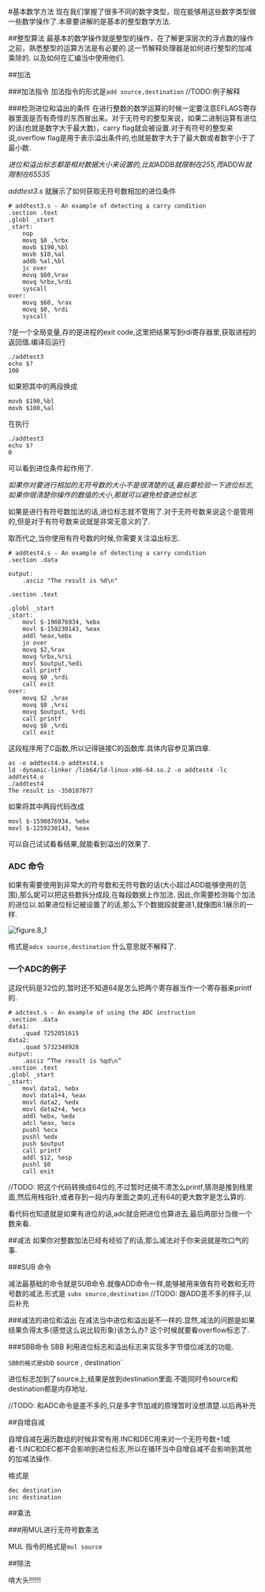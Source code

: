 #基本数学方法
现在我们掌握了很多不同的数字类型，现在能够用这些数字类型做一些数学操作了.本章要讲解的是基本的整型数学方法.

##整型算法
最基本的数学操作就是整型的操作，在了解更深层次的浮点数的操作之前，熟悉整型的运算方法是有必要的.这一节解释处理器是如何进行整型的加减乘除的.
以及如何在汇编当中使用他们.

##加法

###加法指令
加法指令的形式是`add source,destination`
//TODO:例子解释

###检测进位和溢出的条件
在进行整数的数学运算的时候一定要注意EFLAGS寄存器里面是否有奇怪的东西冒出来。对于无符号的整型来说，如果二进制运算有进位的话(也就是数字大于最大数)，carry flag就会被设置.对于有符号的整型来说,overflow flag是用于表示溢出条件的,也就是数字大于了最大数或者数字小于了最小数.

*进位和溢出标志都是相对数据大小来设置的,比如*ADDB*就限制在255,而*ADDW*就限制在65535*

*addtest3.s* 就展示了如何获取无符号数相加的进位条件

```
# addtest3.s - An example of detecting a carry condition
.section .text
.globl _start
_start:
	nop
	movq $0	,%rbx
	movb $190,%bl
	movb $10,%al
	addb %al,%bl
	jc over
	movq $60,%rax
	movq %rbx,%rdi
	syscall
over:
	movq $60, %rax
	movq $0, %rdi
	syscall
```
?是一个全局变量,存的是进程的exit code,这里把结果写到rdi寄存器里,获取进程的返回值.编译后运行

```
./addtest3
echo $?
100
```
如果把其中的两段换成
```
movb $190,%bl
movb $100,%al
```
在执行
```
./addtest3
echo $?
0
```

可以看到进位条件起作用了.

*如果你对要进行相加的无符号数的大小不是很清楚的话,最后要检验一下进位标志,如果你很清楚你操作的数值的大小,那就可以避免检查进位标志*

如果是进行有符号数加法的话,进位标志就不管用了.对于无符号数来说这个是管用的,但是对于有符号数来说就是非常无意义的了.

取而代之,当你使用有符号数的时候,你需要关注溢出标志.



```
# addtest4.s - An example of detecting a carry condition
.section .data

output:
	.asciz "The result is %d\n"

.section .text

.globl _start
_start:
	movl $-190876934, %ebx
	movl $-159230143, %eax
	addl %eax,%ebx
	jo over
	movq $2,%rax
	movq %rbx,%rsi
	movl $output,%edi
	call printf
	movq $0 ,%rdi
	call exit
over:
	movq $2 ,%rax
	movq $0 ,%rsi
	movq $output, %rdi
	call printf
	movq $0 ,%rdi
	call exit
```
这段程序用了C函数,所以记得链接C的函数库.具体内容参见第四章.
```
as -o addtest4.o addtest4.s 
ld -dynamic-linker /lib64/ld-linux-x86-64.so.2 -o addtest4 -lc addtest4.o
./addtest4 
The result is -350107077
```
如果将其中两段代码改成

```
movl $-1590876934, %ebx
movl $-1259230143, %eax
```

可以自己试试看看结果,就能看到溢出的效果了.

### ADC 命令
如果有需要使用到非常大的符号数和无符号数的话(大小超过ADD能够使用的范围),那么妮可以把这些数拆分成段,在每段数据上作加法.
因此,你需要检测每个加法的进位以.如果进位标记被设置了的话,那么下个数据段就要进1,就像图8.1展示的一样.

![figure.8\_1](../imgs/figure_8.1.png)

格式是`adcx source,destination` 什么意思就不解释了.

### 一个ADC的例子
这段代码是32位的,暂时还不知道64是怎么把两个寄存器当作一个寄存器来printf的.

```
# adctest.s - An example of using the ADC instruction
.section .data
data1:
	.quad 7252051615
data2:
	.quad 5732348928
output:
	.asciz “The result is %qd\n”
.section .text
.globl _start
_start:
	movl data1, %ebx
	movl data1+4, %eax
	movl data2, %edx
	movl data2+4, %ecx
	addl %ebx, %edx
	adcl %eax, %ecx
	pushl %ecx
	pushl %edx
	push $output
	call printf
	addl $12, %esp
	pushl $0
	call exit
```
//TODO: 把这个代码转换成64位的,不过暂时还搞不清怎么printf,猜测是推到栈里面,然后用栈指针,或者存到一段内存里面之类的,还有64的更大数字是怎么算的.

看代码也知道就是如果有进位的话,adc就会把进位也算进去,最后两部分当做一个数来看.

##减法
如果你对整数加法已经有经验了的话,那么减法对于你来说就是吹口气的事.

###SUB 命令

减法最基础的命令就是SUB命令.就像ADD命令一样,能够被用来做有符号数和无符号数的减法.形式是 `subx source,destination`
//TODO: 跟ADD差不多的样子,以后补充

###减法的进位和溢出
在减法当中进位和溢出是不一样的.显然,减法的问题是如果结果负得太多(感觉这么说比较形象)该怎么办?
这个时候就要看overflow标志了.

###SBB命令
SBB 利用进位标志和溢出标志来实现多字节借位减法的功能.

`SBB的格式是`sbb source , destination`

进位标志加到了source上,结果是放到destination里面.不能同时令source和destination都是内存地址.

//TODO: 和ADC命令是差不多的,只是多字节加减的原理暂时没想清楚.以后再补充

##自增自减

自增自减在遍历数组的时候非常有用.INC和DEC用来对一个无符号数+1或者-1.INC和DEC都不会影响到进位标志,所以在循环当中自增自减不会影响到其他的加减法操作.

格式是

```
dec destination
inc destination

```

##乘法

###用MUL进行无符号数乘法

MUL 指令的格式是`mul source`

##除法

啃大头!!!!!!



